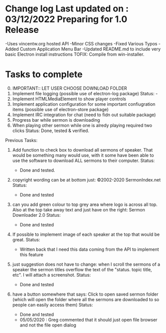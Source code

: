 Change log
Last updated on : 03/12/2022
Preparing for 1.0 Release
============================

-Uses vincentw.org hosted API
-Minor CSS changes
-Fixed Various Typos
-Added Custom Application Menu Bar
-Updated README.md to include very basic Electron install instructions
TOFIX: Compile from win-installer.

Tasks to complete
=================
0) IMPORTANT::
 LET USER CHOOSE DOWNLOAD FOLDER
1) Implement file logging (possible use of electron-log package)
    Status:
        - 
2) Implement HTMLMediaElement to show player controls
3) Implement application configuration for some important confiugration items (possible use of electron-store package)
4) Implement IRC integration for chat (need to fidn out suitable package)
5) Progress bar while sermon is downloading
6) When playing other sermon while one is alredy playing required two clicks
    Status: Done, tested & verified.


Previous Tasks:

1) Add function to check box to download all sermons of speaker. That would be something many would use, with it some have been able to use the software to download ALL sermons to their computer.
Status:
    - Done and tested.

2) copyright wording can be at bottom just: ©2002-2020 SermonIndex.net
Status:
    - Done and tested

3) can you add green colour to top grey area where logo is across all top. Also at the top take away text and just have on the right: Sermon Downloader 2.0
Status:
    - Done and tested

4) If possible to implement image of each speaker at the top that would be great.
Status:
    - Written back that I need this data coming from the API to implement this feature

5) just suggestion does not have to change: when I scroll the sermons of a speaker the sermon titles overflow the text of the "status.  topic   title, etc". I will attach a screenshot.
Status:
    - Done and tested

6) have a button somewhere that says: Click to open saved sermon folder (which will open the folder where all the sermons are downloaded to so people can easily access them)
Status:
    - Done and tested
    - 05/05/2020 : Greg commented that it should just open file browser and not the file open dialog



